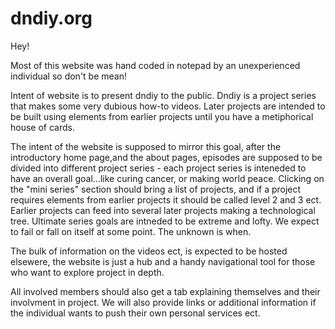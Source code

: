 dndiy.org
=========
Hey!

Most of this website was hand coded in notepad by an unexperienced individual so don't be mean!

Intent of website is to present dndiy to the public.
Dndiy is a project series that makes some very dubious how-to videos.
Later projects are intended to be built using elements from earlier projects until you have a metiphorical house of cards.

The intent of the website is supposed to mirror this goal, after the introductory home page,and the about pages, 
episodes are supposed to be divided into different project series - each project series is inteneded to have an overall
goal...like curing cancer, or making world peace.
Clicking on the "mini series" section should bring a list of projects,
and if a project requires elements from earlier projects it should be called level 2 and 3 ect. Earlier projects can feed
into several later projects making a technological tree.
Ultimate series goals are intneded to be extreme and lofty. We expect to fail or fall on itself at some point. The 
unknown is when.

The bulk of information on the videos ect, is expected to be hosted elsewere, the website is just a hub and a
handy navigational tool for those who want to explore project in depth.

All involved members should also get a tab explaining themselves and their involvment in project. We will also
provide links or additional information if the individual wants to push their own personal services ect.
